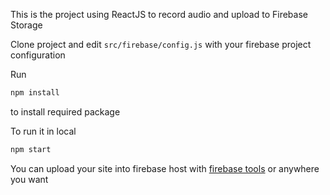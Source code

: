This is the project using ReactJS to record audio and upload to Firebase Storage

Clone project and edit `src/firebase/config.js` with your firebase project configuration

Run

```bash
npm install
```

to install required package

To run it in local

```bash
npm start
```

You can upload your site into firebase host with [firebase tools](https://github.com/firebase/firebase-tools) or anywhere you want
